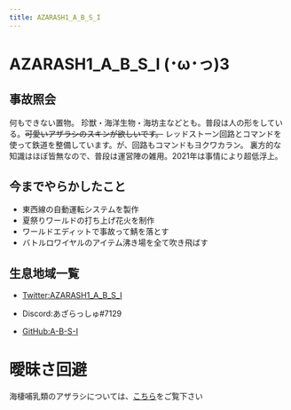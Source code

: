 ```yaml
---
title: AZARASH1_A_B_S_I
---
```

# AZARASH1_A_B_S_I (･ω･っ)З

## 事故照会
何もできない置物。
珍獣・海洋生物・海坊主などとも。普段は人の形をしている。~~可愛いアザラシのスキンが欲しいです。~~
レッドストーン回路とコマンドを使って鉄道を整備しています。が、回路もコマンドもヨクワカラン。
裏方的な知識はほぼ皆無なので、普段は運営陣の雑用。2021年は事情により超低浮上。
## 今までやらかしたこと
* 東西線の自動運転システムを製作
* 夏祭りワールドの打ち上げ花火を制作
* ワールドエディットで事故って鯖を落とす
* バトルロワイヤルのアイテム沸き場を全て吹き飛ばす

## 生息地域一覧
* [Twitter:AZARASH1_A_B_S_I](https://twitter.com/AZARASH1_ABSI)  

* Discord:あざらっしゅ#7129  

* [GitHub:A-B-S-I](https://github.com/A-B-S-I)

# 曖昧さ回避

海棲哺乳類のアザラシについては、[こちら](https://ja.m.wikipedia.org/wiki/アザラシ)をご覧下さい
